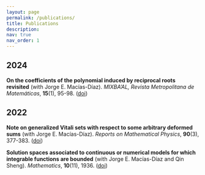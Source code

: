 ```yaml
---
layout: page
permalink: /publications/
title: Publications
description: 
nav: true
nav_order: 1
---
```



2024
----
**On the coefficients of the polynomial induced by reciprocal roots revisited** (with Jorge E. Macías-Díaz). *MIXBA’AL, Revista Metropolitana de Matemáticas*, **15**(1), 95-98. ([doi](http://www.doi.org/10.24275/uami/dcbi/mix/v15n1/jobri))

2022
----
**Note on generalized Vitali sets with respect to some arbitrary deformed sums** (with Jorge E. Macías-Díaz). *Reports on Mathematical Physics*, **90**(3), 377-383. ([doi](https://doi.org/10.1016/S0034-4877(22)00082-9))

**Solution spaces associated to continuous or numerical models for which integrable functions are bounded** (with Jorge E. Macías-Díaz and Qin Sheng). *Mathematics*, **10**(11), 1936. ([doi](https://doi.org/10.3390/math10111936))
